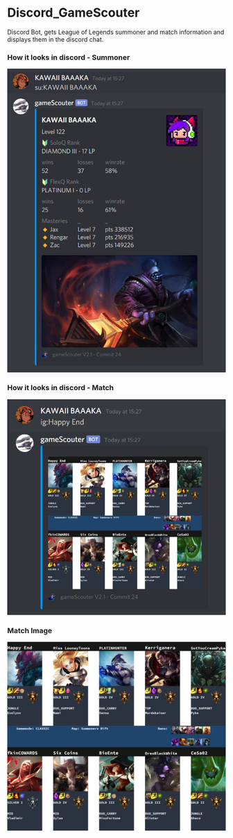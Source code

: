 # Discord_GameScouter
Discord Bot, gets League of Legends summoner and match information and displays them in the discord chat.


### How it looks in discord - Summoner
![screenshot of the bot in discord](https://github.com/BAAAKA/Discord_GameScouter/blob/master/summonerImage.PNG)


### How it looks in discord - Match
![screenshot of the bot in discord](https://github.com/BAAAKA/Discord_GameScouter/blob/master/gameImage.PNG)


### Match Image
![match image](https://github.com/BAAAKA/Discord_GameScouter/blob/master/matchImage.png)
